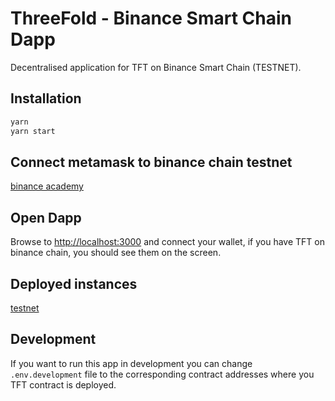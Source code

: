 # ThreeFold - Binance Smart Chain Dapp

Decentralised application for TFT on Binance Smart Chain (TESTNET).

## Installation

```sh
yarn
yarn start
```

## Connect metamask to binance chain testnet

[binance academy](https://academy.binance.com/nl/articles/connecting-metamask-to-binance-smart-chain)

## Open Dapp

Browse to [http://localhost:3000](http://localhost:3000) and connect your wallet, if you have TFT on binance chain, you should see them on the screen.

## Deployed instances

[testnet](https://bridge.testnet.threefold.io/)

## Development

If you want to run this app in development you can change `.env.development` file to the corresponding contract addresses where you TFT contract is deployed.